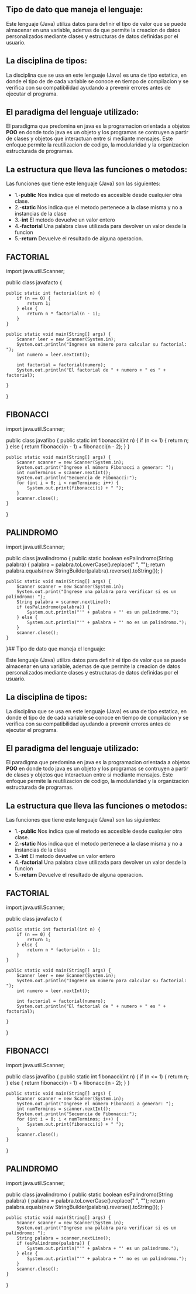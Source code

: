 ## Tipo de dato que maneja el lenguaje:

Este lenguaje (Java) utiliza datos para definir el tipo 
de valor que se puede almacenar en una variable, ademas 
de que permite la creacion de datos personalizados 
mediante clases y estructuras de datos definidas por el
usuario.

## La disciplina de tipos:

La disciplina que se usa en este lenguaje (Java) es una
de tipo estatica, en donde el tipo de de cada variable 
se conoce en tiempo de compilacion y se verifica con su
compatibilidad ayudando a prevenir errores antes de ejecutar
el programa.

## El paradigma del lenguaje utilizado:

El paradigma que predomina en java es la programacion 
orientada a objetos __POO__ en donde todo java es un 
objeto y los programas se contruyen a partir de clases 
y objetos que interactuan entre si mediante mensajes. 
Este enfoque permite la reutilizacion de codigo, la 
modularidad y la organizacion estructurada de programas.

## La estructura que lleva las funciones o metodos:

Las funciones que tiene este lenguaje (Java) son las siguientes:
* 1.-__public__ Nos indica que el metodo es accesible desde cualquier otra clase.
* 2.-__static__ Nos indica que el metodo pertenece a la clase misma y no a instancias de la clase
* 3.-__int__ El metodo devuelve un valor entero
* 4.-__factorial__ Una palabra clave utilizada para devolver un valor desde la funcion
* 5.-__return__ Devuelve el resultado de alguna operacion.


## FACTORIAL

import java.util.Scanner;

public class javafacto {
    
    public static int factorial(int n) {
        if (n == 0) {
            return 1;
        } else {
            return n * factorial(n - 1);
        }
    }

    public static void main(String[] args) {
        Scanner leer = new Scanner(System.in);
        System.out.println("Ingrese un número para calcular su factorial: ");
        int numero = leer.nextInt();

        int factorial = factorial(numero);
        System.out.println("El factorial de " + numero + " es " + factorial);
       
    }
}


## FIBONACCI

import java.util.Scanner;

public class javafibo {
    public static int fibonacci(int n) {
        if (n <= 1) {
            return n;
        } else {
            return fibonacci(n - 1) + fibonacci(n - 2);
        }
    }

    public static void main(String[] args) {
        Scanner scanner = new Scanner(System.in);
        System.out.print("Ingrese el número Fibonacci a generar: ");
        int numTerminos = scanner.nextInt();
        System.out.println("Secuencia de Fibonacci:");
        for (int i = 0; i < numTerminos; i++) {
            System.out.print(fibonacci(i) + " ");
        }
        scanner.close();
    }
}

## PALINDROMO

import java.util.Scanner;

public class javalindromo {
    public static boolean esPalindromo(String palabra) {
        palabra = palabra.toLowerCase().replace(" ", "");
        return palabra.equals(new StringBuilder(palabra).reverse().toString());
    }

    public static void main(String[] args) {
        Scanner scanner = new Scanner(System.in);
        System.out.print("Ingrese una palabra para verificar si es un palíndromo: ");
        String palabra = scanner.nextLine();
        if (esPalindromo(palabra)) {
            System.out.println("'" + palabra + "' es un palíndromo.");
        } else {
            System.out.println("'" + palabra + "' no es un palíndromo.");
        }
        scanner.close();
    }
}## Tipo de dato que maneja el lenguaje:

Este lenguaje (Java) utiliza datos para definir el tipo 
de valor que se puede almacenar en una variable, ademas 
de que permite la creacion de datos personalizados 
mediante clases y estructuras de datos definidas por el
usuario.

## La disciplina de tipos:

La disciplina que se usa en este lenguaje (Java) es una
de tipo estatica, en donde el tipo de de cada variable 
se conoce en tiempo de compilacion y se verifica con su
compatibilidad ayudando a prevenir errores antes de ejecutar
el programa.

## El paradigma del lenguaje utilizado:

El paradigma que predomina en java es la programacion 
orientada a objetos __POO__ en donde todo java es un 
objeto y los programas se contruyen a partir de clases 
y objetos que interactuan entre si mediante mensajes. 
Este enfoque permite la reutilizacion de codigo, la 
modularidad y la organizacion estructurada de programas.

## La estructura que lleva las funciones o metodos:

Las funciones que tiene este lenguaje (Java) son las siguientes:
* 1.-__public__ Nos indica que el metodo es accesible desde cualquier otra clase.
* 2.-__static__ Nos indica que el metodo pertenece a la clase misma y no a instancias de la clase
* 3.-__int__ El metodo devuelve un valor entero
* 4.-__factorial__ Una palabra clave utilizada para devolver un valor desde la funcion
* 5.-__return__ Devuelve el resultado de alguna operacion.


## FACTORIAL

import java.util.Scanner;

public class javafacto {
    
    public static int factorial(int n) {
        if (n == 0) {
            return 1;
        } else {
            return n * factorial(n - 1);
        }
    }

    public static void main(String[] args) {
        Scanner leer = new Scanner(System.in);
        System.out.println("Ingrese un número para calcular su factorial: ");
        int numero = leer.nextInt();

        int factorial = factorial(numero);
        System.out.println("El factorial de " + numero + " es " + factorial);
       
    }
}


## FIBONACCI

import java.util.Scanner;

public class javafibo {
    public static int fibonacci(int n) {
        if (n <= 1) {
            return n;
        } else {
            return fibonacci(n - 1) + fibonacci(n - 2);
        }
    }

    public static void main(String[] args) {
        Scanner scanner = new Scanner(System.in);
        System.out.print("Ingrese el número Fibonacci a generar: ");
        int numTerminos = scanner.nextInt();
        System.out.println("Secuencia de Fibonacci:");
        for (int i = 0; i < numTerminos; i++) {
            System.out.print(fibonacci(i) + " ");
        }
        scanner.close();
    }
}

## PALINDROMO

import java.util.Scanner;

public class javalindromo {
    public static boolean esPalindromo(String palabra) {
        palabra = palabra.toLowerCase().replace(" ", "");
        return palabra.equals(new StringBuilder(palabra).reverse().toString());
    }

    public static void main(String[] args) {
        Scanner scanner = new Scanner(System.in);
        System.out.print("Ingrese una palabra para verificar si es un palíndromo: ");
        String palabra = scanner.nextLine();
        if (esPalindromo(palabra)) {
            System.out.println("'" + palabra + "' es un palíndromo.");
        } else {
            System.out.println("'" + palabra + "' no es un palíndromo.");
        }
        scanner.close();
    }
}
